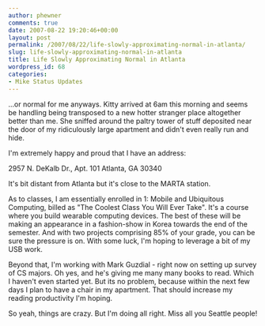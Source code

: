 ```yaml
---
author: phewner
comments: true
date: 2007-08-22 19:20:46+00:00
layout: post
permalink: /2007/08/22/life-slowly-approximating-normal-in-atlanta/
slug: life-slowly-approximating-normal-in-atlanta
title: Life Slowly Approximating Normal in Atlanta
wordpress_id: 68
categories:
- Mike Status Updates
---
```


...or normal for me anyways.  Kitty arrived at 6am this morning and seems be handling being transposed to a new hotter stranger place altogether better than me.  She sniffed around the paltry tower of stuff deposited near the door of my ridiculously large apartment and didn't even really run and hide.

I'm extremely happy and proud that I have an address:

2957 N. DeKalb Dr., Apt. 101
Atlanta, GA 30340

It's bit distant from Atlanta but it's close to the MARTA station.

As to classes, I am essentially enrolled in 1: Mobile and Ubiquitous Computing, billed as "The Coolest Class You Will Ever Take".  It's a course where you build wearable computing devices.  The best of these will be making an appearance in a fashion-show in Korea towards the end of the semester.  And with two projects comprising 85% of your grade, you can be sure the pressure is on.  With some luck, I'm hoping to leverage a bit of my USB work.

Beyond that, I'm working with Mark Guzdial - right now on setting up survey of CS majors.  Oh yes, and he's giving me many many books to read.  Which I haven't even started yet.  But its no problem, because within the next few days I plan to have a chair in my apartment.  That should increase my reading productivity I'm hoping.

So yeah, things are crazy.  But I'm doing all right.  Miss all you Seattle people!
